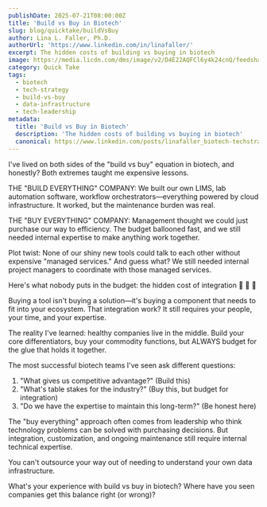```yaml
---
publishDate: 2025-07-21T08:00:00Z
title: 'Build vs Buy in Biotech'
slug: blog/quicktake/buildVsBuy
author: Lina L. Faller, Ph.D.
authorUrl: 'https://www.linkedin.com/in/linafaller/'
excerpt: The hidden costs of building vs buying in biotech
image: https://media.licdn.com/dms/image/v2/D4E22AQFCl6y4k24cnQ/feedshare-shrink_800/B4EZgtxDD4GwAg-/0/1753114489791?e=1756339200&v=beta&t=X6QeAY3FfrL7Vn9DNeEsh5A1r_sZqL7ghWIrYKmzh3o
category: Quick Take
tags:
  - biotech
  - tech-strategy
  - build-vs-buy
  - data-infrastructure
  - tech-leadership
metadata:
  title: 'Build vs Buy in Biotech'
  description: 'The hidden costs of building vs buying in biotech'
  canonical: https://www.linkedin.com/posts/linafaller_biotech-techstrategy-buildvsbuy-activity-7353095124425265153-5yGa?utm_source=share&utm_medium=member_desktop&rcm=ACoAAATZB5MBqJ_1K5vjD4H8pzXOCeXJAzwKjQs
---
```


I've lived on both sides of the "build vs buy" equation in biotech, and honestly? Both extremes taught me expensive lessons.

THE "BUILD EVERYTHING" COMPANY: We built our own LIMS, lab automation software, workflow orchestrators—everything powered by cloud infrastructure. It worked, but the maintenance burden was real.

THE "BUY EVERYTHING" COMPANY: Management thought we could just purchase our way to efficiency. The budget ballooned fast, and we still needed internal expertise to make anything work together.

Plot twist: None of our shiny new tools could talk to each other without expensive "managed services." And guess what? We still needed internal project managers to coordinate with those managed services.

Here's what nobody puts in the budget: the hidden cost of integration 💸 💸 💸

Buying a tool isn't buying a solution—it's buying a component that needs to fit into your ecosystem. That integration work? It still requires your people, your time, and your expertise.

The reality I've learned: healthy companies live in the middle. Build your core differentiators, buy your commodity functions, but ALWAYS budget for the glue that holds it together.

The most successful biotech teams I've seen ask different questions:

1. "What gives us competitive advantage?" (Build this)
2. "What's table stakes for the industry?" (Buy this, but budget for integration)
3. "Do we have the expertise to maintain this long-term?" (Be honest here)

The "buy everything" approach often comes from leadership who think technology problems can be solved with purchasing decisions. But integration, customization, and ongoing maintenance still require internal technical expertise.

You can't outsource your way out of needing to understand your own data infrastructure.

What's your experience with build vs buy in biotech? Where have you seen companies get this balance right (or wrong)?
